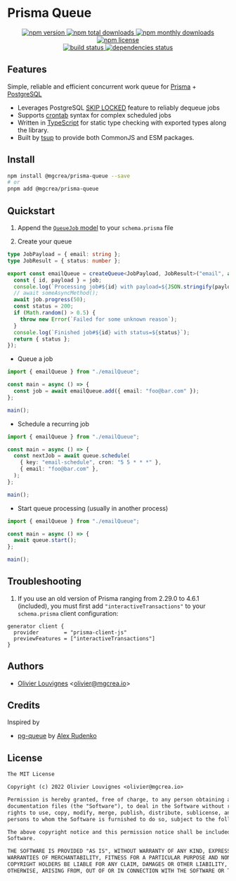 # Prisma Queue

<!-- markdownlint-disable MD033 -->
<p align="center">
  <a href="https://www.npmjs.com/package/@mgcrea/prisma-queue">
    <img src="https://img.shields.io/npm/v/@mgcrea/prisma-queue.svg?style=for-the-badge" alt="npm version" />
  </a>
  <a href="https://www.npmjs.com/package/@mgcrea/prisma-queue">
    <img src="https://img.shields.io/npm/dt/@mgcrea/prisma-queue.svg?style=for-the-badge" alt="npm total downloads" />
  </a>
  <a href="https://www.npmjs.com/package/@mgcrea/prisma-queue">
    <img src="https://img.shields.io/npm/dm/@mgcrea/prisma-queue.svg?style=for-the-badge" alt="npm monthly downloads" />
  </a>
  <a href="https://www.npmjs.com/package/@mgcrea/prisma-queue">
    <img src="https://img.shields.io/npm/l/@mgcrea/prisma-queue.svg?style=for-the-badge" alt="npm license" />
  </a>
  <br />
  <a href="https://github.com/mgcrea/prisma-queue/actions/workflows/main.yml">
    <img src="https://img.shields.io/github/actions/workflow/status/mgcrea/prisma-queue/main.yml?style=for-the-badge&branch=master" alt="build status" />
  </a>
  <a href="https://depfu.com/github/mgcrea/prisma-queue">
    <img src="https://img.shields.io/depfu/dependencies/github/mgcrea/prisma-queue?style=for-the-badge" alt="dependencies status" />
  </a>
</p>
<!-- markdownlint-enable MD037 -->

## Features

Simple, reliable and efficient concurrent work queue for [Prisma](https://prisma.io) + [PostgreSQL](https://www.postgresql.org/)

- Leverages PostgreSQL [SKIP LOCKED](https://www.2ndquadrant.com/en/blog/what-is-select-skip-locked-for-in-postgresql-9-5/) feature to reliably dequeue jobs
- Supports [crontab](https://crontab.guru) syntax for complex scheduled jobs
- Written in [TypeScript](https://www.typescriptlang.org/) for static type checking with exported types along the library.
- Built by [tsup](https://tsup.egoist.dev) to provide both CommonJS and ESM packages.

## Install

```bash
npm install @mgcrea/prisma-queue --save
# or
pnpm add @mgcrea/prisma-queue
```

## Quickstart

1. Append the [`QueueJob` model](./prisma/schema.prisma) to your `schema.prisma` file

1. Create your queue

```ts
type JobPayload = { email: string };
type JobResult = { status: number };

export const emailQueue = createQueue<JobPayload, JobResult>("email", async (job, client) => {
  const { id, payload } = job;
  console.log(`Processing job#${id} with payload=${JSON.stringify(payload)})`);
  // await someAsyncMethod();
  await job.progress(50);
  const status = 200;
  if (Math.random() > 0.5) {
    throw new Error(`Failed for some unknown reason`);
  }
  console.log(`Finished job#${id} with status=${status}`);
  return { status };
});
```

- Queue a job

```ts
import { emailQueue } from "./emailQueue";

const main = async () => {
  const job = await emailQueue.add({ email: "foo@bar.com" });
};

main();
```

- Schedule a recurring job

```ts
import { emailQueue } from "./emailQueue";

const main = async () => {
  const nextJob = await queue.schedule(
    { key: "email-schedule", cron: "5 5 * * *" },
    { email: "foo@bar.com" },
  );
};

main();
```

- Start queue processing (usually in another process)

```ts
import { emailQueue } from "./emailQueue";

const main = async () => {
  await queue.start();
};

main();
```

## Troubleshooting

1. If you use an old version of Prisma ranging from 2.29.0 to 4.6.1 (included), you must first add `"interactiveTransactions"` to your `schema.prisma` client configuration:

```prisma
generator client {
  provider        = "prisma-client-js"
  previewFeatures = ["interactiveTransactions"]
}
```

## Authors

- [Olivier Louvignes](https://github.com/mgcrea) <<olivier@mgcrea.io>>

## Credits

Inspired by

- [pg-queue](https://github.com/OrKoN/pg-queue) by
  [Alex Rudenko](https://github.com/OrKoN)

## License

```txt
The MIT License

Copyright (c) 2022 Olivier Louvignes <olivier@mgcrea.io>

Permission is hereby granted, free of charge, to any person obtaining a copy of this software and associated
documentation files (the "Software"), to deal in the Software without restriction, including without limitation the
rights to use, copy, modify, merge, publish, distribute, sublicense, and/or sell copies of the Software, and to permit
persons to whom the Software is furnished to do so, subject to the following conditions:

The above copyright notice and this permission notice shall be included in all copies or substantial portions of the
Software.

THE SOFTWARE IS PROVIDED "AS IS", WITHOUT WARRANTY OF ANY KIND, EXPRESS OR IMPLIED, INCLUDING BUT NOT LIMITED TO THE
WARRANTIES OF MERCHANTABILITY, FITNESS FOR A PARTICULAR PURPOSE AND NONINFRINGEMENT. IN NO EVENT SHALL THE AUTHORS OR
COPYRIGHT HOLDERS BE LIABLE FOR ANY CLAIM, DAMAGES OR OTHER LIABILITY, WHETHER IN AN ACTION OF CONTRACT, TORT OR
OTHERWISE, ARISING FROM, OUT OF OR IN CONNECTION WITH THE SOFTWARE OR THE USE OR OTHER DEALINGS IN THE SOFTWARE.
```
